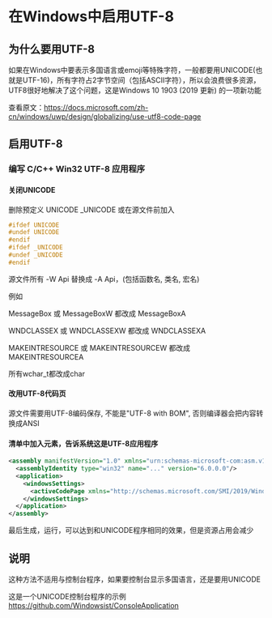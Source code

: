 # 在Windows中启用UTF-8

## 为什么要用UTF-8

如果在Windows中要表示多国语言或emoji等特殊字符，一般都要用UNICODE(也就是UTF-16)，所有字符占2字节空间（包括ASCII字符），所以会浪费很多资源，UTF8很好地解决了这个问题，这是Windows 10 1903 (2019 更新) 的一项新功能

查看原文：<https://docs.microsoft.com/zh-cn/windows/uwp/design/globalizing/use-utf8-code-page>

## 启用UTF-8

### 编写 C/C++ Win32 UTF-8 应用程序

#### 关闭UNICODE

删除预定义 UNICODE _UNICODE 或在源文件前加入

``` C
#ifdef UNICODE
#undef UNICODE
#endif
#ifdef _UNICODE
#undef _UNICODE
#endif
```

源文件所有 -W Api 替换成 -A Api，(包括函数名, 类名, 宏名)

例如

MessageBox 或 MessageBoxW 都改成 MessageBoxA

WNDCLASSEX 或 WNDCLASSEXW 都改成 WNDCLASSEXA

MAKEINTRESOURCE 或 MAKEINTRESOURCEW 都改成 MAKEINTRESOURCEA

所有wchar_t都改成char

#### 改用UTF-8代码页

源文件需要用UTF-8编码保存, 不能是"UTF-8 with BOM", 否则编译器会把内容转换成ANSI

#### 清单中加入元素，告诉系统这是UTF-8应用程序

``` xml
<assembly manifestVersion="1.0" xmlns="urn:schemas-microsoft-com:asm.v1">
  <assemblyIdentity type="win32" name="..." version="6.0.0.0"/>
  <application>
    <windowsSettings>
      <activeCodePage xmlns="http://schemas.microsoft.com/SMI/2019/WindowsSettings">UTF-8</activeCodePage>
    </windowsSettings>
  </application>
</assembly>
```

最后生成，运行，可以达到和UNICODE程序相同的效果，但是资源占用会减少

## 说明

这种方法不适用与控制台程序，如果要控制台显示多国语言，还是要用UNICODE

这是一个UNICODE控制台程序的示例
<https://github.com/Windowsist/ConsoleApplication>
